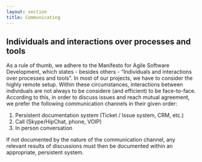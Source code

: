 ```yaml
---
layout: section
title: Communicating
---
```

## Individuals and interactions over processes and tools
As a rule of thumb, we adhere to the Manifesto for Agile Software Development, which states - besides others - “Individuals and interactions over processes and tools”. 
In most of our projects, we have to consider the highly remote setup. Within these circumstances, interactions between individuals are not always to be considere (and efficient) to be face-to-face. According to this, in order to discuss issues and reach mutual agreement, we prefer the following communication channels in their given order:

1. Persistent documentation system (Ticket / Issue system, CRM, etc.)
2. Call (Skype/HipChat, phone, VOIP)
3. In person conversation

If not documented by the nature of the communication channel, any relevant results of discussions must then be documented within an appropriate, persistent system.
